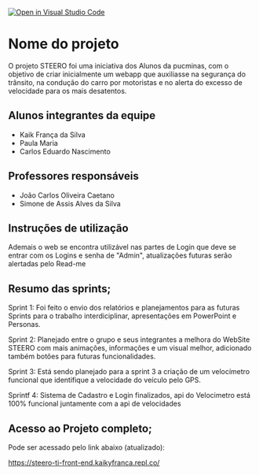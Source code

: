 [![Open in Visual Studio Code](https://classroom.github.com/assets/open-in-vscode-718a45dd9cf7e7f842a935f5ebbe5719a5e09af4491e668f4dbf3b35d5cca122.svg)](https://classroom.github.com/online_ide?assignment_repo_id=11270858&assignment_repo_type=AssignmentRepo)
# Nome do projeto
O projeto STEERO foi uma iniciativa dos Alunos da pucminas, com o objetivo de criar inicialmente um webapp que auxiliasse na segurança do trânsito, na condução do carro por motoristas e no alerta do excesso de velocidade para os mais desatentos.

## Alunos integrantes da equipe

* Kaik França da Silva
* Paula Maria
* Carlos Eduardo Nascimento

## Professores responsáveis

* João Carlos Oliveira Caetano
* Simone de Assis Alves da Silva

## Instruções de utilização

Ademais o web se encontra utilizável nas partes de Login que deve se entrar com os Logins e senha de "Admin", atualizações futuras serão alertadas pelo Read-me

## Resumo das sprints;


Sprint 1: Foi feito o envio dos relatórios e planejamentos para as futuras Sprints para o trabalho interdiciplinar, apresentações em PowerPoint e Personas.

Sprint 2: Planejado entre o grupo e seus integrantes a melhora do WebSite STEERO com mais animações, informações e um visual melhor, adicionado também botões para futuras funcionalidades.

Sprint 3: Está sendo planejado para a sprint 3 a criação de um velocímetro funcional que identifique a velocidade do veículo pelo GPS.

Sprintf 4: Sistema de Cadastro e Login finalizados, api do Velocimetro está 100% funcional juntamente com a api de velocidades


## Acesso ao Projeto completo;
Pode ser acessado pelo link abaixo (atualizado):

https://steero-ti-front-end.kaikyfranca.repl.co/
